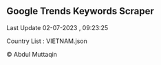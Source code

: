 

## Google Trends Keywords Scraper 
 
Last Update 02-07-2023 , 09:23:25

Country List :
VIETNAM.json



© Abdul Muttaqin 

